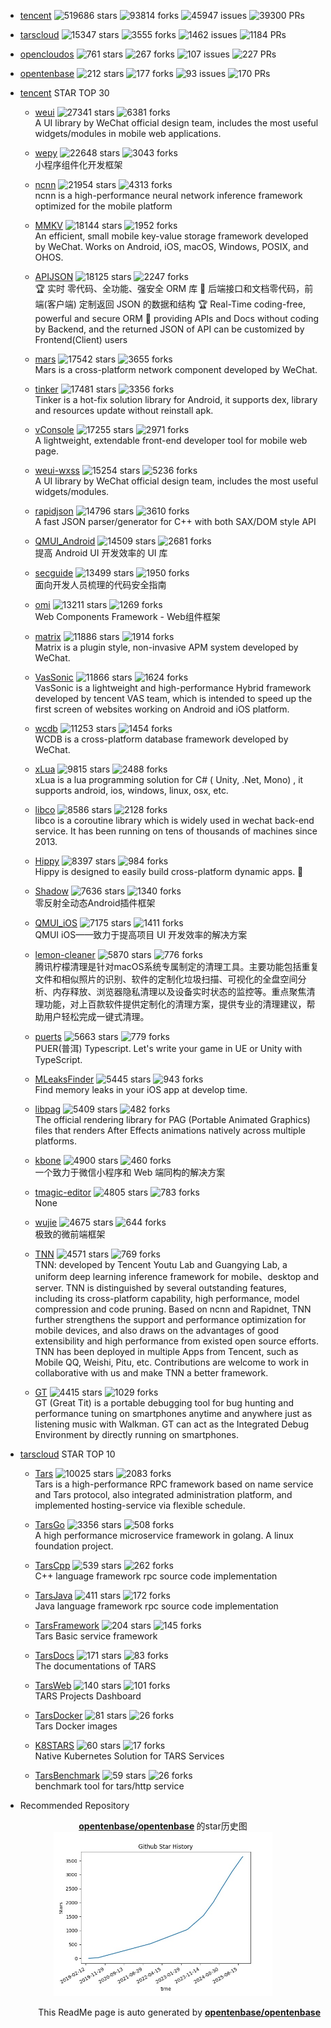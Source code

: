 
+ [tencent](https://github.com/tencent)
![519686 stars](https://img.shields.io/badge/Stars-519686-green)
![93814 forks](https://img.shields.io/badge/Forks-93814-green)
![45947 issues](https://img.shields.io/badge/Issues-45947-green)
![39300 PRs](https://img.shields.io/badge/PRs-39300-green)

+ [tarscloud](https://github.com/tarscloud)
![15347 stars](https://img.shields.io/badge/Stars-15347-green)
![3555 forks](https://img.shields.io/badge/Forks-3555-green)
![1462 issues](https://img.shields.io/badge/Issues-1462-green)
![1184 PRs](https://img.shields.io/badge/PRs-1184-green)

+ [opencloudos](https://github.com/opencloudos)
![761 stars](https://img.shields.io/badge/Stars-761-green)
![267 forks](https://img.shields.io/badge/Forks-267-green)
![107 issues](https://img.shields.io/badge/Issues-107-green)
![227 PRs](https://img.shields.io/badge/PRs-227-green)

+ [opentenbase](https://github.com/opentenbase)
![212 stars](https://img.shields.io/badge/Stars-212-green)
![177 forks](https://img.shields.io/badge/Forks-177-green)
![93 issues](https://img.shields.io/badge/Issues-93-green)
![170 PRs](https://img.shields.io/badge/PRs-170-green)



+ [tencent](https://github.com/tencent) STAR TOP 30
    
    + [weui](https://github.com/tencent/weui) 
    ![27341 stars](https://img.shields.io/badge/Stars-27341-green)
    ![6381 forks](https://img.shields.io/badge/Forks-6381-green)  
    A UI library by WeChat official design team, includes the most useful widgets/modules in mobile web applications.
    
    + [wepy](https://github.com/tencent/wepy) 
    ![22648 stars](https://img.shields.io/badge/Stars-22648-green)
    ![3043 forks](https://img.shields.io/badge/Forks-3043-green)  
    小程序组件化开发框架
    
    + [ncnn](https://github.com/tencent/ncnn) 
    ![21954 stars](https://img.shields.io/badge/Stars-21954-green)
    ![4313 forks](https://img.shields.io/badge/Forks-4313-green)  
    ncnn is a high-performance neural network inference framework optimized for the mobile platform
    
    + [MMKV](https://github.com/tencent/MMKV) 
    ![18144 stars](https://img.shields.io/badge/Stars-18144-green)
    ![1952 forks](https://img.shields.io/badge/Forks-1952-green)  
    An efficient, small mobile key-value storage framework developed by WeChat. Works on Android, iOS, macOS, Windows, POSIX, and OHOS.
    
    + [APIJSON](https://github.com/tencent/APIJSON) 
    ![18125 stars](https://img.shields.io/badge/Stars-18125-green)
    ![2247 forks](https://img.shields.io/badge/Forks-2247-green)  
    🏆 实时 零代码、全功能、强安全 ORM 库 🚀 后端接口和文档零代码，前端(客户端) 定制返回 JSON 的数据和结构 🏆 Real-Time coding-free, powerful and secure ORM 🚀  providing APIs and Docs without coding by Backend, and the returned JSON of API can be customized by Frontend(Client) users
    
    + [mars](https://github.com/tencent/mars) 
    ![17542 stars](https://img.shields.io/badge/Stars-17542-green)
    ![3655 forks](https://img.shields.io/badge/Forks-3655-green)  
    Mars is a cross-platform network component  developed by WeChat.
    
    + [tinker](https://github.com/tencent/tinker) 
    ![17481 stars](https://img.shields.io/badge/Stars-17481-green)
    ![3356 forks](https://img.shields.io/badge/Forks-3356-green)  
    Tinker is a hot-fix solution library for Android, it supports dex, library and resources update without reinstall apk.
    
    + [vConsole](https://github.com/tencent/vConsole) 
    ![17255 stars](https://img.shields.io/badge/Stars-17255-green)
    ![2971 forks](https://img.shields.io/badge/Forks-2971-green)  
    A lightweight, extendable front-end developer tool for mobile web page.
    
    + [weui-wxss](https://github.com/tencent/weui-wxss) 
    ![15254 stars](https://img.shields.io/badge/Stars-15254-green)
    ![5236 forks](https://img.shields.io/badge/Forks-5236-green)  
    A UI library by WeChat official design team, includes the most useful widgets/modules.
    
    + [rapidjson](https://github.com/tencent/rapidjson) 
    ![14796 stars](https://img.shields.io/badge/Stars-14796-green)
    ![3610 forks](https://img.shields.io/badge/Forks-3610-green)  
    A fast JSON parser/generator for C++ with both SAX/DOM style API
    
    + [QMUI_Android](https://github.com/tencent/QMUI_Android) 
    ![14509 stars](https://img.shields.io/badge/Stars-14509-green)
    ![2681 forks](https://img.shields.io/badge/Forks-2681-green)  
    提高 Android UI 开发效率的 UI 库
    
    + [secguide](https://github.com/tencent/secguide) 
    ![13499 stars](https://img.shields.io/badge/Stars-13499-green)
    ![1950 forks](https://img.shields.io/badge/Forks-1950-green)  
    面向开发人员梳理的代码安全指南
    
    + [omi](https://github.com/tencent/omi) 
    ![13211 stars](https://img.shields.io/badge/Stars-13211-green)
    ![1269 forks](https://img.shields.io/badge/Forks-1269-green)  
    Web Components Framework - Web组件框架
    
    + [matrix](https://github.com/tencent/matrix) 
    ![11886 stars](https://img.shields.io/badge/Stars-11886-green)
    ![1914 forks](https://img.shields.io/badge/Forks-1914-green)  
    Matrix is a plugin style, non-invasive APM system developed by WeChat.
    
    + [VasSonic](https://github.com/tencent/VasSonic) 
    ![11866 stars](https://img.shields.io/badge/Stars-11866-green)
    ![1624 forks](https://img.shields.io/badge/Forks-1624-green)  
    VasSonic is a lightweight and high-performance Hybrid framework developed by tencent VAS team, which is intended to speed up the first screen of websites working on Android and iOS platform. 
    
    + [wcdb](https://github.com/tencent/wcdb) 
    ![11253 stars](https://img.shields.io/badge/Stars-11253-green)
    ![1454 forks](https://img.shields.io/badge/Forks-1454-green)  
    WCDB is a cross-platform database framework developed by WeChat.
    
    + [xLua](https://github.com/tencent/xLua) 
    ![9815 stars](https://img.shields.io/badge/Stars-9815-green)
    ![2488 forks](https://img.shields.io/badge/Forks-2488-green)  
    xLua is a lua programming solution for  C# ( Unity, .Net, Mono) , it supports android, ios, windows, linux, osx, etc.
    
    + [libco](https://github.com/tencent/libco) 
    ![8586 stars](https://img.shields.io/badge/Stars-8586-green)
    ![2128 forks](https://img.shields.io/badge/Forks-2128-green)  
    libco is a coroutine library which is widely used in wechat  back-end service. It has been running on tens of thousands of machines since 2013.
    
    + [Hippy](https://github.com/tencent/Hippy) 
    ![8397 stars](https://img.shields.io/badge/Stars-8397-green)
    ![984 forks](https://img.shields.io/badge/Forks-984-green)  
    Hippy is designed to easily build cross-platform dynamic apps. 👏
    
    + [Shadow](https://github.com/tencent/Shadow) 
    ![7636 stars](https://img.shields.io/badge/Stars-7636-green)
    ![1340 forks](https://img.shields.io/badge/Forks-1340-green)  
    零反射全动态Android插件框架
    
    + [QMUI_iOS](https://github.com/tencent/QMUI_iOS) 
    ![7175 stars](https://img.shields.io/badge/Stars-7175-green)
    ![1411 forks](https://img.shields.io/badge/Forks-1411-green)  
    QMUI iOS——致力于提高项目 UI 开发效率的解决方案
    
    + [lemon-cleaner](https://github.com/tencent/lemon-cleaner) 
    ![5870 stars](https://img.shields.io/badge/Stars-5870-green)
    ![776 forks](https://img.shields.io/badge/Forks-776-green)  
    腾讯柠檬清理是针对macOS系统专属制定的清理工具。主要功能包括重复文件和相似照片的识别、软件的定制化垃圾扫描、可视化的全盘空间分析、内存释放、浏览器隐私清理以及设备实时状态的监控等。重点聚焦清理功能，对上百款软件提供定制化的清理方案，提供专业的清理建议，帮助用户轻松完成一键式清理。
    
    + [puerts](https://github.com/tencent/puerts) 
    ![5663 stars](https://img.shields.io/badge/Stars-5663-green)
    ![779 forks](https://img.shields.io/badge/Forks-779-green)  
    PUER(普洱) Typescript. Let's write your game in UE or Unity with TypeScript.
    
    + [MLeaksFinder](https://github.com/tencent/MLeaksFinder) 
    ![5445 stars](https://img.shields.io/badge/Stars-5445-green)
    ![943 forks](https://img.shields.io/badge/Forks-943-green)  
    Find memory leaks in your iOS app at develop time.
    
    + [libpag](https://github.com/tencent/libpag) 
    ![5409 stars](https://img.shields.io/badge/Stars-5409-green)
    ![482 forks](https://img.shields.io/badge/Forks-482-green)  
    The official rendering library for PAG (Portable Animated Graphics) files that renders After Effects animations natively across multiple platforms.
    
    + [kbone](https://github.com/tencent/kbone) 
    ![4900 stars](https://img.shields.io/badge/Stars-4900-green)
    ![460 forks](https://img.shields.io/badge/Forks-460-green)  
    一个致力于微信小程序和 Web 端同构的解决方案
    
    + [tmagic-editor](https://github.com/tencent/tmagic-editor) 
    ![4805 stars](https://img.shields.io/badge/Stars-4805-green)
    ![783 forks](https://img.shields.io/badge/Forks-783-green)  
    None
    
    + [wujie](https://github.com/tencent/wujie) 
    ![4675 stars](https://img.shields.io/badge/Stars-4675-green)
    ![644 forks](https://img.shields.io/badge/Forks-644-green)  
    极致的微前端框架
    
    + [TNN](https://github.com/tencent/TNN) 
    ![4571 stars](https://img.shields.io/badge/Stars-4571-green)
    ![769 forks](https://img.shields.io/badge/Forks-769-green)  
    TNN: developed by Tencent Youtu Lab and Guangying Lab, a uniform deep learning inference framework for mobile、desktop and server. TNN is distinguished by several outstanding features, including its cross-platform capability, high performance, model compression and code pruning. Based on ncnn and Rapidnet, TNN further strengthens the support and performance optimization for mobile devices, and also draws on the advantages of good extensibility and high performance from existed open source efforts. TNN has been deployed in multiple Apps from Tencent, such as Mobile QQ, Weishi, Pitu, etc. Contributions are welcome to work in collaborative with us and make TNN a better framework. 
    
    + [GT](https://github.com/tencent/GT) 
    ![4415 stars](https://img.shields.io/badge/Stars-4415-green)
    ![1029 forks](https://img.shields.io/badge/Forks-1029-green)  
    GT (Great Tit) is a portable debugging tool for bug hunting and performance tuning on smartphones anytime and anywhere just as listening music with Walkman. GT can act as the Integrated Debug Environment by directly running on smartphones.
    

+ [tarscloud](https://github.com/tarscloud) STAR TOP 10
    
    + [Tars](https://github.com/tarscloud/Tars) 
    ![10025 stars](https://img.shields.io/badge/Stars-10025-green)
    ![2083 forks](https://img.shields.io/badge/Forks-2083-green)  
    Tars is a high-performance RPC framework based on name service and Tars protocol, also integrated administration platform, and implemented hosting-service via flexible schedule.
    
    + [TarsGo](https://github.com/tarscloud/TarsGo) 
    ![3356 stars](https://img.shields.io/badge/Stars-3356-green)
    ![508 forks](https://img.shields.io/badge/Forks-508-green)  
    A  high performance microservice  framework  in golang. A linux foundation project.
    
    + [TarsCpp](https://github.com/tarscloud/TarsCpp) 
    ![539 stars](https://img.shields.io/badge/Stars-539-green)
    ![262 forks](https://img.shields.io/badge/Forks-262-green)  
    C++ language framework rpc source code implementation
    
    + [TarsJava](https://github.com/tarscloud/TarsJava) 
    ![411 stars](https://img.shields.io/badge/Stars-411-green)
    ![172 forks](https://img.shields.io/badge/Forks-172-green)  
    Java language framework rpc source code implementation
    
    + [TarsFramework](https://github.com/tarscloud/TarsFramework) 
    ![204 stars](https://img.shields.io/badge/Stars-204-green)
    ![145 forks](https://img.shields.io/badge/Forks-145-green)  
    Tars Basic service framework
    
    + [TarsDocs](https://github.com/tarscloud/TarsDocs) 
    ![171 stars](https://img.shields.io/badge/Stars-171-green)
    ![83 forks](https://img.shields.io/badge/Forks-83-green)  
    The documentations of TARS
    
    + [TarsWeb](https://github.com/tarscloud/TarsWeb) 
    ![140 stars](https://img.shields.io/badge/Stars-140-green)
    ![101 forks](https://img.shields.io/badge/Forks-101-green)  
    TARS Projects Dashboard
    
    + [TarsDocker](https://github.com/tarscloud/TarsDocker) 
    ![81 stars](https://img.shields.io/badge/Stars-81-green)
    ![26 forks](https://img.shields.io/badge/Forks-26-green)  
    Tars Docker  images
    
    + [K8STARS](https://github.com/tarscloud/K8STARS) 
    ![60 stars](https://img.shields.io/badge/Stars-60-green)
    ![17 forks](https://img.shields.io/badge/Forks-17-green)  
    Native Kubernetes  Solution for TARS Services
    
    + [TarsBenchmark](https://github.com/tarscloud/TarsBenchmark) 
    ![59 stars](https://img.shields.io/badge/Stars-59-green)
    ![26 forks](https://img.shields.io/badge/Forks-26-green)  
    benchmark tool for tars/http service
    


+ Recommended Repository  
<p align="center">
      <strong>
        <a href="https://github.com/opentenbase/opentenbase" target="_blank">opentenbase/opentenbase</a>
      </strong>  的star历史图
  <br>
  <img src="https://raw.githubusercontent.com/ButterAndButterfly/GithubTools/master/data/stars_history.jpg" width="350px"></img>    
</p>

<p align="right">
      This ReadMe page is auto generated by 
      <strong>
        <a href="https://github.com/opentenbase/opentenbase" target="_blank">opentenbase/opentenbase</a><br>
      </strong>   
</p>